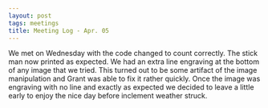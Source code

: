 ```yaml
---
layout: post
tags: meetings
title: Meeting Log - Apr. 05
---
```


We met on Wednesday with the code changed to count correctly. The stick man now printed as expected. We had an extra line engraving at the bottom of any image that we tried. This turned out to be some artifact of the image manipulation and Grant was able to fix it rather quickly. Once the image was engraving with no line and exactly as expected we decided to leave a little early to enjoy the nice day before inclement weather struck.
